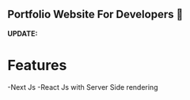 ## Portfolio Website For Developers 💯

**UPDATE:**


# Features

-Next Js 
-React Js with Server Side rendering
